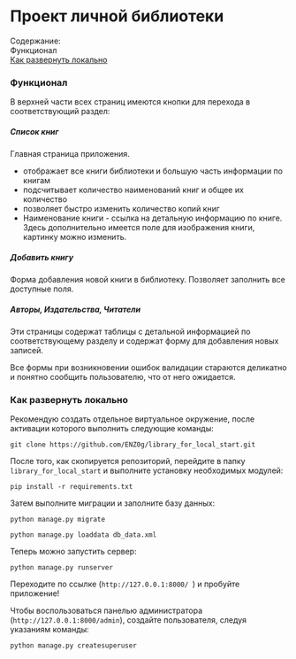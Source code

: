 # Проект личной библиотеки

Содержание:  
Функционал  
[Как развернуть локально](#как-развернуть-локально)

### Функционал

В верхней части всех страниц имеются кнопки для перехода
в соответствующий раздел: 

##### Список книг
Главная страница приложения.
- отображает все книги библиотеки
и большую часть информации по книгам
- подсчитывает количество наименований книг и общее их количество
- позволяет быстро изменить количество копий книг
- Наименование книги - ссылка на детальную информацию по книге.
Здесь дополнительно имеется поле для изображения книги,
 картинку можно изменить.
 
##### Добавить книгу
Форма добавления новой книги в библиотеку.
Позволяет заполнить все доступные поля.

##### Авторы, Издательства, Читатели
Эти страницы содержат таблицы с детальной информацией по
соответствующему разделу и содержат форму для добавления
новых записей.

Все формы при возникновении ошибок валидации стараются
деликатно и понятно сообщить пользователю, что от него
ожидается.

### Как развернуть локально

Рекомендую создать отдельное виртуальное окружение,
после активации которого выполнить следующие команды:  

`git clone https://github.com/ENZ0g/library_for_local_start.git`  
  
После того, как скопируется репозиторий, 
перейдите в папку `library_for_local_start` и выполните установку
необходимых модулей:  

`pip install -r requirements.txt`

Затем выполните миграции и заполните базу данных:  

`python manage.py migrate`  

`python manage.py loaddata db_data.xml`

Теперь можно запустить сервер:  

`python manage.py runserver`

Переходите по ссылке (`http://127.0.0.1:8000/
`) и пробуйте приложение!

Чтобы воспользоваться панелью администратора
(`http://127.0.0.1:8000/admin`), создайте
пользователя, следуя
указаниям команды:  

`python manage.py createsuperuser`  
